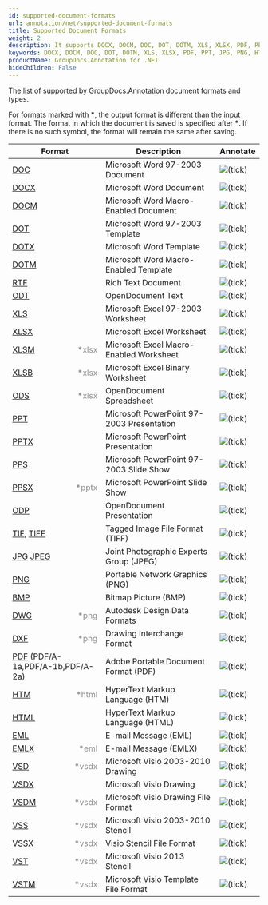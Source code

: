 ```yaml
---
id: supported-document-formats
url: annotation/net/supported-document-formats
title: Supported Document Formats
weight: 2
description: It supports DOCX, DOCM, DOC, DOT, DOTM, XLS, XLSX, PDF, PPT, JPG, PNG, HTML, EML and many more.
keywords: DOCX, DOCM, DOC, DOT, DOTM, XLS, XLSX, PDF, PPT, JPG, PNG, HTML, EML
productName: GroupDocs.Annotation for .NET
hideChildren: False
---
```

The list of supported by GroupDocs.Annotation document formats and types. 

For formats marked with <strong>\*</strong>, the output format is different than the input format. The format in which the document is saved is specified after <strong>\*</strong>. If there is no such symbol, the format will remain the same after saving.

| Format | Description | Annotate |
| --- | --- | --- |
| [DOC](https://docs.fileformat.com/word-processing/doc/) | Microsoft Word 97-2003 Document | ![(tick)](/annotation/net/images/check.png) |
| [DOCX](https://docs.fileformat.com/word-processing/docx/) | Microsoft Word Document | ![(tick)](/annotation/net/images/check.png) |
| [DOCM](https://docs.fileformat.com/word-processing/docm/) | Microsoft Word Macro-Enabled Document | ![(tick)](/annotation/net/images/check.png) |
| [DOT](https://docs.fileformat.com/word-processing/dot/) | Microsoft Word 97-2003 Template | ![(tick)](/annotation/net/images/check.png) |
| [DOTX](https://docs.fileformat.com/word-processing/dotx/) | Microsoft Word Template | ![(tick)](/annotation/net/images/check.png) |
| [DOTM](https://docs.fileformat.com/word-processing/dotm/) | Microsoft Word Macro-Enabled Template | ![(tick)](/annotation/net/images/check.png) |
| [RTF](https://docs.fileformat.com/word-processing/rtf/) | Rich Text Document | ![(tick)](/annotation/net/images/check.png) |
| [ODT](https://docs.fileformat.com/word-processing/odt/) | OpenDocument Text | ![(tick)](/annotation/net/images/check.png) |
| [XLS](https://docs.fileformat.com/spreadsheet/xls/) | Microsoft Excel 97-2003 Worksheet | ![(tick)](/annotation/net/images/check.png) |
| [XLSX](https://docs.fileformat.com/spreadsheet/xlsx/) | Microsoft Excel Worksheet | ![(tick)](/annotation/net/images/check.png) |
| [XLSM](https://docs.fileformat.com/spreadsheet/xlsm/) <span style="float: right; color: #909090"><strong>*</strong>xlsx</span> | Microsoft Excel Macro-Enabled Worksheet | ![(tick)](/annotation/net/images/check.png) |
| [XLSB](https://docs.fileformat.com/spreadsheet/xlsb/) <span style="float: right; color: #909090"><strong>*</strong>xlsx</span> | Microsoft Excel Binary Worksheet | ![(tick)](/annotation/net/images/check.png) |
| [ODS](https://docs.fileformat.com/spreadsheet/ods/) <span style="float: right; color: #909090"><strong>*</strong>xlsx</span> | OpenDocument Spreadsheet | ![(tick)](/annotation/net/images/check.png) |
| [PPT](https://docs.fileformat.com/presentation/ppt/) | Microsoft PowerPoint 97-2003 Presentation | ![(tick)](/annotation/net/images/check.png) |
| [PPTX](https://docs.fileformat.com/presentation/pptx/) | Microsoft PowerPoint Presentation | ![(tick)](/annotation/net/images/check.png) |
| [PPS](https://docs.fileformat.com/presentation/pps/) | Microsoft PowerPoint 97-2003 Slide Show | ![(tick)](/annotation/net/images/check.png) |
| [PPSX](https://docs.fileformat.com/presentation/ppsx/) <span style="float: right; color: #909090"><strong>*</strong>pptx</span> | Microsoft PowerPoint Slide Show | ![(tick)](/annotation/net/images/check.png) |
| [ODP](https://docs.fileformat.com/presentation/odp/) | OpenDocument Presentation | ![(tick)](/annotation/net/images/check.png) |
| [TIF](https://docs.fileformat.com/image/tiff/), [TIFF](https://docs.fileformat.com/image/tiff/) | Tagged Image File Format (TIFF) | ![(tick)](/annotation/net/images/check.png) |
| [JPG](https://docs.fileformat.com/image/jpeg) [JPEG](https://docs.fileformat.com/image/jpeg)   | Joint Photographic Experts Group (JPEG) | ![(tick)](/annotation/net/images/check.png) |
| [PNG](https://docs.fileformat.com/image/png/) | Portable Network Graphics (PNG) | ![(tick)](/annotation/net/images/check.png) |
| [BMP](https://docs.fileformat.com/image/bmp/) | Bitmap Picture (BMP) | ![(tick)](/annotation/net/images/check.png) |
| [DWG](https://docs.fileformat.com/cad/dwg/) <span style="float: right; color: #909090"><strong>*</strong>png</span> | Autodesk Design Data Formats | ![(tick)](/annotation/net/images/check.png) |
| [DXF](https://docs.fileformat.com/cad/dxf/) <span style="float: right; color: #909090"><strong>*</strong>png</span> | Drawing Interchange Format | ![(tick)](/annotation/net/images/check.png) |
| [PDF](https://docs.fileformat.com/pdf/) (PDF/A-1a,PDF/A-1b,PDF/A-2a) | Adobe Portable Document Format (PDF) | ![(tick)](/annotation/net/images/check.png) |
| [HTM](https://docs.fileformat.com/web/htm/) <span style="float: right; color: #909090"><strong>*</strong>html</span> | HyperText Markup Language (HTM) | ![(tick)](/annotation/net/images/check.png) |
| [HTML](https://docs.fileformat.com/web/html/) | HyperText Markup Language (HTML) | ![(tick)](/annotation/net/images/check.png) |
| [EML](https://docs.fileformat.com/email/eml/) | E-mail Message (EML) | ![(tick)](/annotation/net/images/check.png) |
| [EMLX](https://docs.fileformat.com/email/emlx/) <span style="float: right; color: #909090"><strong>*</strong>eml</span> | E-mail Message (EMLX) | ![(tick)](/annotation/net/images/check.png) |
| [VSD](https://docs.fileformat.com/image/vsd/) <span style="float: right; color: #909090"><strong>*</strong>vsdx</span> | Microsoft Visio 2003-2010 Drawing | ![(tick)](/annotation/net/images/check.png) |
| [VSDX](https://docs.fileformat.com/image/vsdx/) | Microsoft Visio Drawing | ![(tick)](/annotation/net/images/check.png) |
| [VSDM](https://docs.fileformat.com/image/vsdm/) <span style="float: right; color: #909090"><strong>*</strong>vsdx</span> | Microsoft Visio Drawing File Format | ![(tick)](/annotation/net/images/check.png) |
| [VSS](https://docs.fileformat.com/image/vss/) <span style="float: right; color: #909090"><strong>*</strong>vsdx</span>| Microsoft Visio 2003-2010 Stencil | ![(tick)](/annotation/net/images/check.png) |
| [VSSX](https://docs.fileformat.com/image/vssx/) <span style="float: right; color: #909090"><strong>*</strong>vsdx</span>| Visio Stencil File Format | ![(tick)](/annotation/net/images/check.png) |
| [VST](https://docs.fileformat.com/image/vst/) <span style="float: right; color: #909090"><strong>*</strong>vsdx</span> | Microsoft Visio 2013 Stencil | ![(tick)](/annotation/net/images/check.png) |
| [VSTM](https://docs.fileformat.com/image/vstm/) <span style="float: right; color: #909090"><strong>*</strong>vsdx</span> | Microsoft Visio Template File Format | ![(tick)](/annotation/net/images/check.png) |
